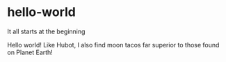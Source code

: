 # hello-world
It all starts at the beginning

Hello world! Like Hubot, I also find moon tacos far superior to those found on Planet Earth!
